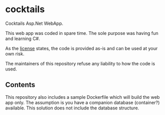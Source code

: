# cocktails
Cocktails Asp.Net WebApp.

This web app was coded in spare time. The sole purpose was having fun and learning C#.

As the [license](./LICENSE) states, the code is provided as-is and can be used at your own risk.

The maintainers of this repository refuse any liability to how the code is used.

## Contents
This repository also includes a sample Dockerfile which will build the web app only. The assumption is you have a companion database (container?) available. This solution does not include the database structure.




